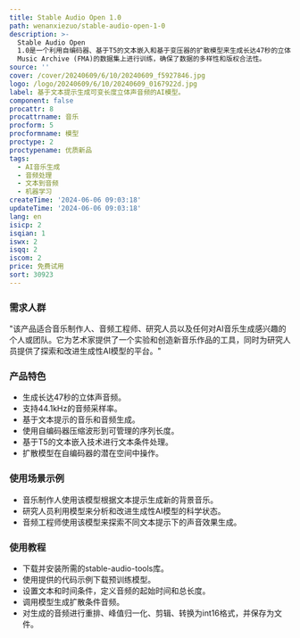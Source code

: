 ```yaml
---
title: Stable Audio Open 1.0
path: wenanxiezuo/stable-audio-open-1-0
description: >-
  Stable Audio Open
  1.0是一个利用自编码器、基于T5的文本嵌入和基于变压器的扩散模型来生成长达47秒的立体声音频的AI模型。它通过文本提示生成音乐和音频，支持研究和实验，以探索生成性AI模型的当前能力。该模型在Freesound和Free
  Music Archive (FMA)的数据集上进行训练，确保了数据的多样性和版权合法性。
source: ''
cover: /cover/20240609/6/10/20240609_f5927846.jpg
logo: /logo/20240609/6/10/20240609_0167922d.jpg
label: 基于文本提示生成可变长度立体声音频的AI模型。
component: false
procattr: 8
procattrname: 音乐
procform: 5
procformname: 模型
proctype: 2
proctypename: 优质新品
tags:
  - AI音乐生成
  - 音频处理
  - 文本到音频
  - 机器学习
createTime: '2024-06-06 09:03:18'
updateTime: '2024-06-06 09:03:18'
lang: en
isicp: 2
isqian: 1
iswx: 2
isqq: 2
iscom: 2
price: 免费试用
sort: 30923
---
```




### 需求人群
"该产品适合音乐制作人、音频工程师、研究人员以及任何对AI音乐生成感兴趣的个人或团队。它为艺术家提供了一个实验和创造新音乐作品的工具，同时为研究人员提供了探索和改进生成性AI模型的平台。"

### 产品特色
* 生成长达47秒的立体声音频。
* 支持44.1kHz的音频采样率。
* 基于文本提示的音乐和音频生成。
* 使用自编码器压缩波形到可管理的序列长度。
* 基于T5的文本嵌入技术进行文本条件处理。
* 扩散模型在自编码器的潜在空间中操作。

### 使用场景示例
* 音乐制作人使用该模型根据文本提示生成新的背景音乐。
* 研究人员利用模型来分析和改进生成性AI模型的科学状态。
* 音频工程师使用该模型来探索不同文本提示下的声音效果生成。

### 使用教程
* 下载并安装所需的stable-audio-tools库。
* 使用提供的代码示例下载预训练模型。
* 设置文本和时间条件，定义音频的起始时间和总长度。
* 调用模型生成扩散条件音频。
* 对生成的音频进行重排、峰值归一化、剪辑、转换为int16格式，并保存为文件。

  
